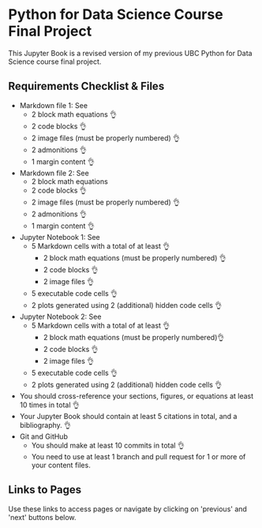 # Python for Data Science Course Final Project

This Jupyter Book is a revised version of my previous UBC Python for Data Science course final project.

## Requirements Checklist & Files
- Markdown file 1: 
See [](markdown1.md)
  - 2 block math equations 👌
  - 2 code blocks 👌
  - 2 image files (must be properly numbered) 👌
  - 2 admonitions 👌
  - 1 margin content 👌
- Markdown file 2: 
See [](markdown2.md)
  - 2 block math equations
  - 2 code blocks 👌
  - 2 image files (must be properly numbered)  👌
  - 2 admonitions 👌
  - 1 margin content 👌
- Jupyter Notebook 1: 
See [](notebook1.ipynb)
  - 5 Markdown cells with a total of at least 👌
    - 2 block math equations (must be properly numbered) 👌
    - 2 code blocks 👌
    - 2 image files 👌
  - 5 executable code cells 👌
  - 2 plots generated using 2 (additional) hidden code cells 👌
- Jupyter Notebook 2: 
See [](notebook2.ipynb)
  - 5 Markdown cells with a total of at least 👌
    - 2 block math equations (must be properly numbered)👌
    - 2 code blocks 👌
    - 2 image files 👌
  - 5 executable code cells 👌
  - 2 plots generated using 2 (additional) hidden code cells 👌
- You should cross-reference your sections, figures, or equations at least 10 times in total 👌 
- Your Jupyter Book should contain at least 5 citations in total, and a bibliography. 👌
- Git and GitHub
  - You should make at least 10 commits in total 👌
  - You need to use at least 1 branch and pull request for 1 or more of your content files.


## Links to Pages
Use these links to access pages or navigate by clicking on 'previous' and 'next' buttons below.
```{tableofcontents}
```
